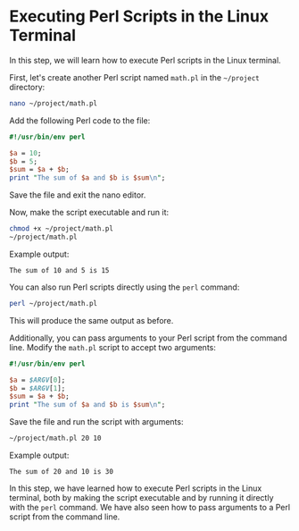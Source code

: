 # Executing Perl Scripts in the Linux Terminal

In this step, we will learn how to execute Perl scripts in the Linux terminal.

First, let's create another Perl script named `math.pl` in the `~/project` directory:

```bash
nano ~/project/math.pl
```

Add the following Perl code to the file:

```perl
#!/usr/bin/env perl

$a = 10;
$b = 5;
$sum = $a + $b;
print "The sum of $a and $b is $sum\n";
```

Save the file and exit the nano editor.

Now, make the script executable and run it:

```bash
chmod +x ~/project/math.pl
~/project/math.pl
```

Example output:

```
The sum of 10 and 5 is 15
```

You can also run Perl scripts directly using the `perl` command:

```bash
perl ~/project/math.pl
```

This will produce the same output as before.

Additionally, you can pass arguments to your Perl script from the command line. Modify the `math.pl` script to accept two arguments:

```perl
#!/usr/bin/env perl

$a = $ARGV[0];
$b = $ARGV[1];
$sum = $a + $b;
print "The sum of $a and $b is $sum\n";
```

Save the file and run the script with arguments:

```bash
~/project/math.pl 20 10
```

Example output:

```
The sum of 20 and 10 is 30
```

In this step, we have learned how to execute Perl scripts in the Linux terminal, both by making the script executable and by running it directly with the `perl` command. We have also seen how to pass arguments to a Perl script from the command line.
